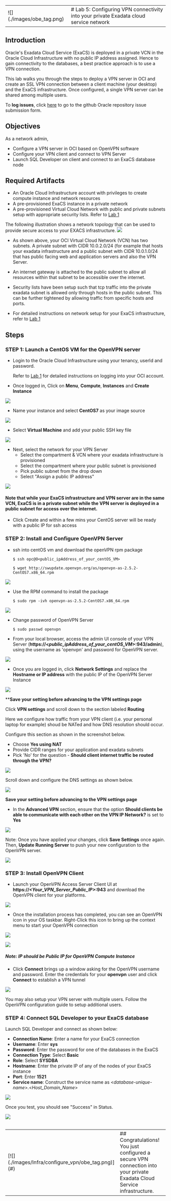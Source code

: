 <table class="tbl-heading"><tr><td class="td-logo">![](./images/obe_tag.png)

</td>
<td class="td-banner">
# Lab 5: Configuring VPN connectivity into your private Exadata cloud service network
</td></tr><table>


## Introduction

Oracle's Exadata Cloud Service (ExaCS) is deployed in a private VCN in the Oracle Cloud Infrastructure with no public IP address assigned. Hence to gain connectivity to the databases, a best practice approach is to use a VPN connection. 

This lab walks you through the steps to deploy a VPN server in OCI and create an SSL VPN connection between a client machine (your desktop) and the ExaCS infrastructure. Once configured, a single VPN server can be shared among multiple users.

To **log issues**, click [here](https://github.com/oracle/learning-library/issues/new) to go to the github Oracle repository issue submission form.

## Objectives
As a network admin,

- Configure a VPN server in OCI based on OpenVPN software
- Configure your VPN client and connect to VPN Server
- Launch SQL Developer on client and connect to an ExaCS database node



## Required Artifacts

- An Oracle Cloud Infrastructure account with privileges to create compute instance and network resources
- A pre-provisioned ExaCS instance in a private network
- A pre-provisioned Virtual Cloud Network with public and private subnets setup with appropriate security lists. Refer to [Lab 1](./ATPD-Networking.md)


The following illustration shows a network topology that can be used to provide secure access to your EXACS infrastructure.
![](./images/Infra/configure_vpn/highlevelSSL.png)

- As shown above, your OCI Virtual Cloud Network (VCN) has two subnets. A private subnet with CIDR 10.0.2.0/24 (for example that hosts your exadata infrastructure and a public subnet with CIDR 10.0.1.0/24 that has public facing web and application servers and also the VPN Server. 

- An internet gateway is attached to the public subnet to allow all resources within that subnet to be accessible over the internet.

- Security lists have been setup such that tcp traffic into the private exadata subnet is allowed only through hosts in the public subnet. This can be further tightened by allowing traffic from specific hosts and ports. 

- For detailed instructions on network setup for your ExaCS infrastructure, refer to [Lab 1](EXACS-Networking.md)




## Steps


### **STEP 1: Launch a CentOS VM for the OpenVPN server**

- Login to the Oracle Cloud Infrastructure using your tenancy, userId and password. 

    Refer to [Lab 1](EXACS-Networking.md) for detailed instructions on logging into your OCI account.

- Once logged in, Click on **Menu**, **Compute**, **Instances** and **Create Instance**

![](./images/Infra/configure_vpn/createCompute.png)




- Name your instance and select **CentOS7** as your image source 

![](./images/Infra/configure_vpn/ComputeImage.png)

- Select **Virtual Machine** and add your public SSH key file 

![](./images/Infra/configure_vpn/ComputeType.png)

-  Next, select the network for your VPN Server
    - Select the compartment & VCN where your exadata infrastructure is provisioned
    - Select the compartment where your public subnet is provisioned
    - Pick public subnet from the drop down
    - Select "Assign a public IP address"
 
    
![](./images/Infra/configure_vpn/ComputeNetwork.png)

#### Note that while your ExaCS infrastructure and VPN server are in the same VCN, ExaCS is in a private subnet while the VPN server is deployed in a public subnet for access over the internet. 




-  Click Create and within a few mins your CentOS server will be ready with a public IP for ssh access



### **STEP 2: Install and Configure OpenVPN Server**

-   ssh into centOS vm and download the openVPN rpm package

    ```
    $ ssh opc@O<public_ipAddress_of_your_centOS_VM>
    ```
    ```
    $ wget http://swupdate.openvpn.org/as/openvpn-as-2.5.2-CentOS7.x86_64.rpm
    ```

   
![](./images/Infra/configure_vpn/openvpn_configure.jpeg)


-   Use the RPM command to install the package

        $ sudo rpm -ivh openvpn-as-2.5.2-CentOS7.x86_64.rpm
![](./images/Infra/configure_vpn/openvpn_url.jpeg)

-   Change password of OpenVPN Server

    ```
    $ sudo passwd openvpn
    ```

-    From your local browser, access the admin UI console of your VPN Server (**https://<*public_ipAddress_of_your_centOS_VM*>:943/admin**), using the username as 'openvpn' and password for OpenVPN server.
 

![](./images/Infra/configure_vpn/openvpn_login.png)

-   Once you are logged in, click **Network Settings** and replace the **Hostname or IP address** with the public IP of the OpenVPN Server Instance

![](./images/Infra/configure_vpn/openvpn_network.png)

****Save your setting before advancing to the VPN settings page**

Click **VPN settings** and scroll down to the section labeled **Routing**

Here we configure how traffic from your VPN client (i.e. your personal laptop for example) shoud be NATed and how DNS resolution should occur.

Configure this section as shown in the screenshot below. 
- Choose **Yes using NAT**
- Provide CIDR ranges for your application and exadata subnets
- Pick 'No' for the question - **Should client internet traffic be routed through the VPN?**

![](./images/Infra/configure_vpn/vpn_NAT.png)

Scroll down and configure the DNS settings as shown below.

![](./images/Infra/configure_vpn/vpn_routing2.png)

**Save your setting before advancing to the VPN settings page**

- In the **Advanced VPN** section, ensure that the option **Should clients be able to communicate with each other on the VPN IP Network?** is set to **Yes**

![](./images/Infra/configure_vpn/openvpn_advancedVPN.png)


Note: Once you have applied your changes, click **Save Settings** once again. Then, **Update Running Server** to push your new configuration to the OpenVPN server.

![](./images/Infra/configure_vpn/vpn_routing3.png)


### **STEP 3: Install OpenVPN Client**

- Launch your OpenVPN Access Server Client UI at **https://*<Your_VPN_Server_Public_IP>*:943** and download the OpenVPN client for your platforms.
    
![](./images/Infra/configure_vpn/openvpn_client.png)

    

- Once the installation process has completed, you can see an OpenVPN icon in your OS taskbar. Right-Click this icon to bring up the context menu to start your OpenVPN connection

![](./images/Infra/configure_vpn/openvpn_conn.png)

![](./images/Infra/configure_vpn/openvpn_client_conn.png)
    
##### Note: IP should be Public IP for OpenVPN Compute Instance

- Click **Connect** brings up a window asking for the OpenVPN username and password. Enter the credentials for your **openvpn** user and click **Connect** to establish a VPN tunnel

![](./images/Infra/configure_vpn/openvpn_clientwindow.png)

You may also setup your VPN server with multiple users. Follow the OpenVPN configuration guide to setup additional users.

### **STEP 4: Connect SQL Developer to your ExaCS database**


Launch SQL Developer and connect as shown below:
- **Connection Name**: Enter a name for your ExaCS connection
- **Username**: Enter **sys**
- **Password**: Enter the password for one of the databases in the ExaCS
- **Connection Type**: Select **Basic**
- **Role**: Select **SYSDBA**
- **Hostname**: Enter the private IP of any of the nodes of your ExaCS instance
- **Port**: Enter **1521**
- **Service name**: Construct the service name as <*database-unique-name*>*.*<*Host_Domain_Name*>


![](./images/Infra/configure_vpn/exa_conn.png)


Once you test, you should see "Success" in Status.

![](./images/Infra/configure_vpn/sqldev_success.png)

<table>
<tr><td class="td-logo">[![](./images/Infra/configure_vpn/obe_tag.png)](#)</td>
<td class="td-banner">
## Congratulations! You just configured a secure VPN connection into your private Exadata Cloud Service infrastructure.
</td>
</tr>
<table>
